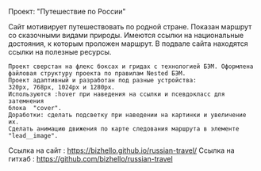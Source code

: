 Проект: "Путешествие по России"

  Сайт мотивирует путешествовать по родной стране. Показан маршрут
    со сказочными видами природы. Имеются ссылки на национальные достояния,
    к которым проложен маршрут. В подвале сайта находятся ссылки на
    полезные ресурсы.

    Проект сверстан на флекс боксах и гридах с технологией БЭМ. Оформлена файловая структуру проекта по правилам Nested БЭМ.
    Проект адаптивный и разработан под разные устройства:
    320px, 768px, 1024px и 1280px.
    Используются :hover при наведения на ссылки и псевдокласс для затемнения
    блока  "cover".
    Доработки: сделать подсветку при наведении на картинки и увеличение их.
    Сделать анимацию движения по карте следования маршрута в элементе
    "lead__image".
  Ссылка на сайт : https://bizhello.github.io/russian-travel/
  Ссылка на гитхаб : https://github.com/bizhello/russian-travel
